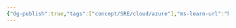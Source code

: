 ```yaml
---
{"dg-publish":true,"tags":["concept/SRE/cloud/azure"],"ms-learn-url":"https://learn.microsoft.com/en-us/azure/azure-monitor/cost-usage","definition":"The different ways that Azure Monitor charges for usage and how to evaluate charges on your Azure bill.","creation_date":"2024-05-02 18:40","permalink":"/concepts/azure-monitor-cost-and-usage/","dgPassFrontmatter":true}
---
```


